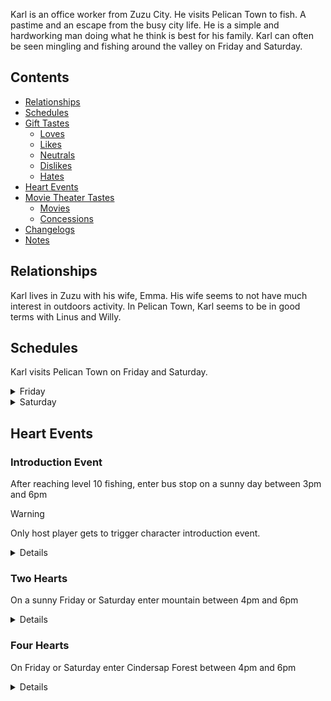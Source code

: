 Karl is an office worker from Zuzu City. He visits Pelican Town to fish. A pastime and an escape from the busy city life. He is a simple and hardworking man doing what he think is best for his family. Karl can often be seen mingling and fishing around the valley on Friday and Saturday.

## Contents
* [Relationships](#relationships)
* [Schedules](#schedules)
* [Gift Tastes](#gift-tastes)
  * [Loves](#loves)
  * [Likes](#likes)
  * [Neutrals](#neutrals)
  * [Dislikes](#dislikes)
  * [Hates](#hates)
* [Heart Events](#heart-events)
* [Movie Theater Tastes](#move-theater-tastes)
  * [Movies](#movies)
  * [Concessions](#concessions)
* [Changelogs](#changelogs)
* [Notes](#Notes)

## Relationships
Karl lives in Zuzu with his wife, Emma. His wife seems to not have much interest in outdoors activity. In Pelican Town, Karl seems to be in good terms with Linus and Willy.

## Schedules
Karl visits Pelican Town on Friday and Saturday.
<details>
  <summary>Friday</summary>
  <par>After seeing Karl's 8 heart event, Karl would stop visiting on Friday.</par>
  <table>
    <tr><th>Time</th><th>Location</th></tr>
    <tr><td>15.00</td><td>From inside the bus goes to the beach's piers to fish</td></tr>
    <tr><td>19.00</td><td>Goes to bus stop to catch a ride home</td></tr>
  </table>
</details>
<details>
  <summary>Saturday</summary>
  <par>Karl randomly chooses from the following schedules</par>
  <br><br>
  <b>Fishing in Mountain and Visiting Linus</b>
  <table>
   <tr><th>Time</th><th>Location</th></tr>
   <tr><td>07.00</td><td>From inside the bus goes to stand near fireplace near Linus tent</td></tr>
   <tr><td>10.00</td><td>Goes to fish in mountain lake alternating between the lake island and west side of the lake</td></tr>
   <tr><td>16.00</td><td>Goes to stand near fireplace near Linus tent</td></tr>
   <tr><td>19.00</td><td>Goes to bus stop to catch a ride home</td></tr>
  </table>
  <b>Fishing in Town</b>
  <table>
    <tr><th>Time</th><th>Location</th></tr>
    <tr><td>07.00</td><td>From inside the bus goes to fish in town river near the top stream</td></tr>
    <tr><td>12.00</td><td>Goes to Stardrop Saloon</td></tr>
    <tr><td>15.30</td><td>Goes to fish in beach piers</td></tr>
    <tr><td>19.00</td><td>Goes to bus stop to catch a ride home</td></tr>
  </table>
  <b>Fishing with Willy</b>
  <table>
    <tr><th>Time</th><th>Location</th></tr>
    <tr><td>07.00</td><td>From inside the bus goes to fish in Cindersap Forest near Leah's Cottage</td></tr>
    <tr><td>13.30</td><td>Goes to fish in town</td></tr>
    <tr><td>17.00</td><td>Goes to stand near water in beach</td></tr>
    <tr><td>19.00</td><td>Goes to bus stop to catch a ride home</td></tr>
  </table>
</details>

## Heart Events
### Introduction Event
After reaching level 10 fishing, enter bus stop on a sunny day between 3pm and 6pm

> [!WARNING]
> Only host player gets to trigger character introduction event.

<details>
<summary>Details</summary>
<par>
Player enters the bus stop and sees a cheerful Karl on his way to the bus. Karl noticed the player and decided to gives player an Iridium quality carp.
</par>
</details>

### Two Hearts
On a sunny Friday or Saturday enter mountain between 4pm and 6pm

<details>
<summary>Details</summary>
<par>
Player enters mountain and sees Karl and Linus sitting in front of fireplace near Linus' tent. Upon noticing the player, Karl asks the player to join their little feast. He says that sharing the food with his new friends make the dish very tasty
</par>
</details>

### Four Hearts
On Friday or Saturday enter Cindersap Forest between 4pm and 6pm

<details>
<summary>Details</summary>
<par>
Player finds Karl fishing. Karl is startled leading to him losing the fish. He mentions he is just not quite in the game that day. He then explains that he had a rough week and can only find an escape when fishing. He then says after coming to Pelican Town he wonders if he should move. Player can give opinion on his idea.
</par>
</details>
